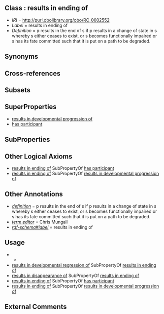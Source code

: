 
## Class : results in ending of

 * *IRI* = http://purl.obolibrary.org/obo/RO_0002552
 * *Label* = results in ending of
 * *Definition* = p results in the end of s if p results in a change of state in s whereby s either ceases to exist, or s becomes functionally impaired or s has its fate committed such that it is put on a path to be degraded.

## Synonyms


## Cross-references


## Subsets


## SuperProperties

 * [results in developmental progression of](../../RO/95/RO_0002295.md)
 * [has participant](../../RO/57/RO_0000057.md)

## SubProperties


## Other Logical Axioms

 * [results in ending of](../../RO/52/RO_0002552.md) SubPropertyOf [has participant](../../RO/57/RO_0000057.md)
 * [results in ending of](../../RO/52/RO_0002552.md) SubPropertyOf [results in developmental progression of](../../RO/95/RO_0002295.md)

## Other Annotations

 * *[definition](../../IAO/15/IAO_0000115.md)* = p results in the end of s if p results in a change of state in s whereby s either ceases to exist, or s becomes functionally impaired or s has its fate committed such that it is put on a path to be degraded.
 * *[term editor](../../IAO/17/IAO_0000117.md)* = Chris Mungall
 * *[rdf-schema#label](../../el/rdf-schema#label.md)* = results in ending of

## Usage

 * -
 * [results in developmental regression of](../../RO/01/RO_0002301.md) SubPropertyOf [results in ending of](../../RO/52/RO_0002552.md)
 * [results in disappearance of](../../RO/00/RO_0002300.md) SubPropertyOf [results in ending of](../../RO/52/RO_0002552.md)
 * [results in ending of](../../RO/52/RO_0002552.md) SubPropertyOf [has participant](../../RO/57/RO_0000057.md)
 * [results in ending of](../../RO/52/RO_0002552.md) SubPropertyOf [results in developmental progression of](../../RO/95/RO_0002295.md)

## External Comments

